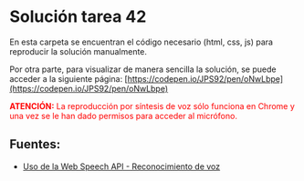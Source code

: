 # Solución tarea 42

En esta carpeta se encuentran el código necesario (html, css, js) para reproducir la solución manualmente.

Por otra parte, para visualizar de manera sencilla la solución, se puede acceder a la siguiente página:
[https://codepen.io/JPS92/pen/oNwLbpe](https://codepen.io/JPS92/pen/oNwLbpe)

<span style="color:red">
<b>ATENCIÓN:</b> La reproducción por síntesis de voz sólo funciona en Chrome y una vez se le han dado permisos para acceder al micrófono.
</span>

## Fuentes:

* [Uso de la Web Speech API - Reconocimiento de voz](https://developer.mozilla.org/es/docs/Web/API/Web_Speech_API/Using_the_Web_Speech_API#reconocimiento_de_voz)

